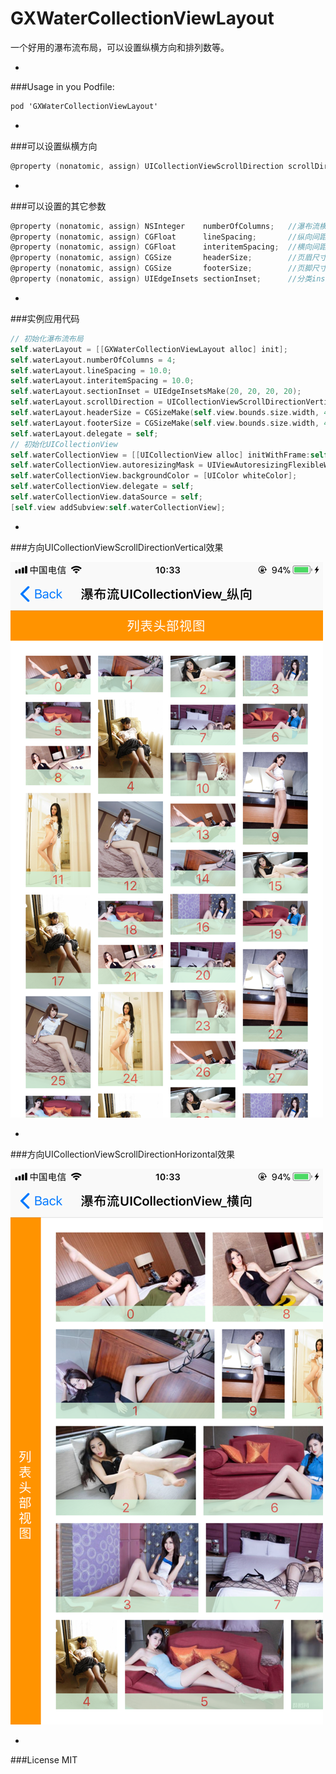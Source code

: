 # GXWaterCollectionViewLayout

一个好用的瀑布流布局，可以设置纵横方向和排列数等。

-
###Usage in you Podfile:

```Objective-C
pod 'GXWaterCollectionViewLayout'

```

-
###可以设置纵横方向

```Objective-C
@property (nonatomic, assign) UICollectionViewScrollDirection scrollDirection;  //滚动方向
```

-
###可以设置的其它参数

```Objective-C
@property (nonatomic, assign) NSInteger    numberOfColumns;   //瀑布流横排数
@property (nonatomic, assign) CGFloat      lineSpacing;       //纵向间距
@property (nonatomic, assign) CGFloat      interitemSpacing;  //横向间距
@property (nonatomic, assign) CGSize       headerSize;        //页眉尺寸
@property (nonatomic, assign) CGSize       footerSize;        //页脚尺寸
@property (nonatomic, assign) UIEdgeInsets sectionInset;      //分类inset
```

-
###实例应用代码

```Objective-C
// 初始化瀑布流布局
self.waterLayout = [[GXWaterCollectionViewLayout alloc] init];
self.waterLayout.numberOfColumns = 4;
self.waterLayout.lineSpacing = 10.0;
self.waterLayout.interitemSpacing = 10.0;
self.waterLayout.sectionInset = UIEdgeInsetsMake(20, 20, 20, 20);
self.waterLayout.scrollDirection = UICollectionViewScrollDirectionVertical;
self.waterLayout.headerSize = CGSizeMake(self.view.bounds.size.width, 40);
self.waterLayout.footerSize = CGSizeMake(self.view.bounds.size.width, 40);
self.waterLayout.delegate = self;
// 初始化UICollectionView
self.waterCollectionView = [[UICollectionView alloc] initWithFrame:self.view.bounds collectionViewLayout:self.waterLayout];
self.waterCollectionView.autoresizingMask = UIViewAutoresizingFlexibleWidth|UIViewAutoresizingFlexibleHeight;
self.waterCollectionView.backgroundColor = [UIColor whiteColor];
self.waterCollectionView.delegate = self;
self.waterCollectionView.dataSource = self;
[self.view addSubview:self.waterCollectionView];
```

-
###方向UICollectionViewScrollDirectionVertical效果

![](/IMG_Vertical.PNG '描述')

-
###方向UICollectionViewScrollDirectionHorizontal效果

![](/IMG_Horizontal.PNG '描述')

-
###License
MIT

